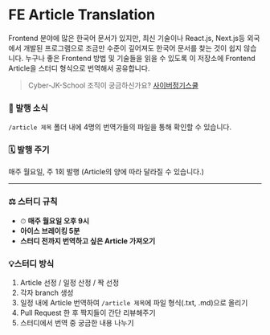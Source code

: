 # FE Article Translation

Frontend 분야에 많은 한국어 문서가 있지만, 최신 기술이나 React.js, Next.js등 외국에서 개발된 프로그램으로 조금만 수준이 깊어져도 한국어 문서를 찾는 것이 쉽지 않습니다. 누구나 좋은 Frontend 방법 및 기술들을 읽을 수 있도록 이 저장소에 Frontend Article을 스터디 형식으로 번역해서 공유합니다.

> Cyber-JK-School 조직이 궁금하신가요?
> [사이버정기스쿨](https://somber-paperback-65b.notion.site/fd71a376c8be4ddfa7d84a832db4f37f)

### 🚩 발행 소식

`/article 제목` 폴더 내에 4명의 번역가들의 파일을 통해 확인할 수 있습니다.

### 🗓 발행 주기

매주 월요일, 주 1회 발행
(Article의 양에 따라 달라질 수 있습니다.)

---

### ⚖️ 스터디 규칙

- ⏱ **매주 월요일 오후 9시**
- **아이스 브레이킹 5분**
- **스터디 전까지 번역하고 싶은 Article 가져오기**

### 💡스터디 방식

1. Article 선정 / 일정 산정 / 짝 선정
2. 각자 branch 생성
3. 일정 내에 Article 번역하여 `/article 제목`에 파일 형식(.txt, .md)으로 올리기
4. Pull Request 한 후 짝지들이 간단 리뷰해주기
5. 스터디에서 번역 중 궁금한 내용 나누기
